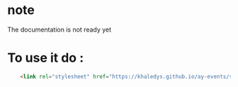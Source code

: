 # note
The documentation is not ready yet
# To use it do :
``` html
    <link rel="stylesheet" href="https://khaledys.github.io/ay-events/script/main.js">
```
